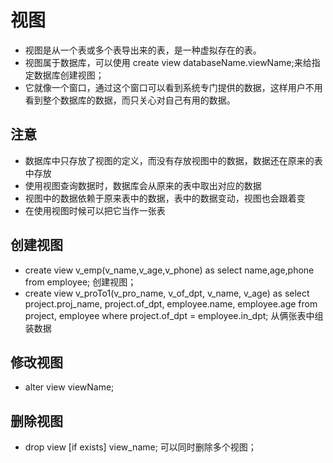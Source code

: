 # 视图

- 视图是从一个表或多个表导出来的表，是一种虚拟存在的表。
- 视图属于数据库，可以使用 create view databaseName.viewName;来给指定数据库创建视图；
- 它就像一个窗口，通过这个窗口可以看到系统专门提供的数据，这样用户不用看到整个数据库的数据，而只关心对自己有用的数据。

## 注意
- 数据库中只存放了视图的定义，而没有存放视图中的数据，数据还在原来的表中存放
- 使用视图查询数据时，数据库会从原来的表中取出对应的数据
- 视图中的数据依赖于原来表中的数据，表中的数据变动，视图也会跟着变
- 在使用视图时候可以把它当作一张表

## 创建视图
- create view v_emp(v_name,v_age,v_phone) as select name,age,phone from employee;  创建视图；
- create view v_proTo1(v_pro_name, v_of_dpt, v_name, v_age) as select project.proj_name, project.of_dpt, employee.name, employee.age from project, employee where project.of_dpt = employee.in_dpt; 从俩张表中组装数据

## 修改视图
- alter view viewName;

## 删除视图
- drop view [if exists] view_name; 可以同时删除多个视图；
